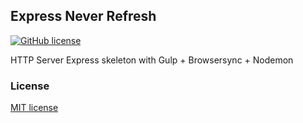 ## Express Never Refresh

[![GitHub license](https://img.shields.io/badge/license-MIT-blue.svg)](https://raw.githubusercontent.com/andrehrf/expressneverrefresh/master/LICENSE)

HTTP Server Express skeleton with Gulp + Browsersync + Nodemon

### License

[MIT license](http://opensource.org/licenses/MIT)